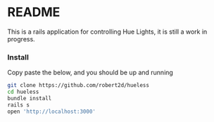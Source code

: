 # README

This is a rails application for controlling Hue Lights, it is still a work in progress.


### Install
Copy paste the below, and you should be up and running

```bash
git clone https://github.com/robert2d/hueless
cd hueless
bundle install
rails s
open 'http://localhost:3000'
```

